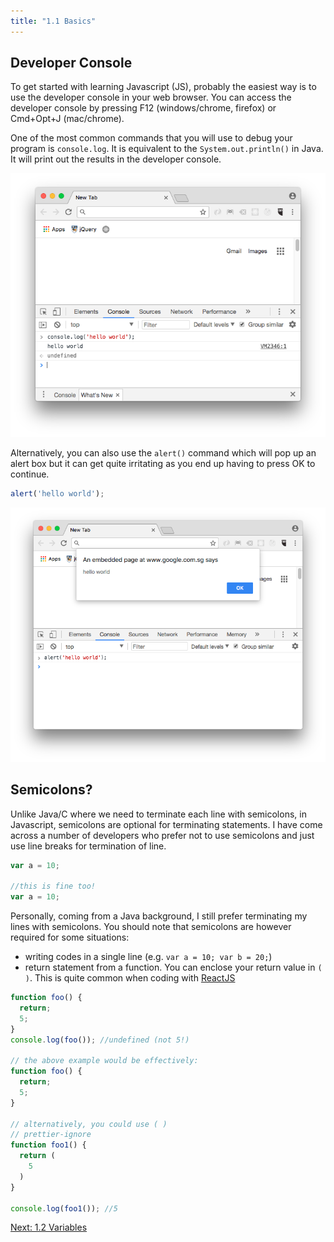 ```yaml
---
title: "1.1 Basics"
---
```


## Developer Console

To get started with learning Javascript (JS), probably the easiest way is to use
the developer console in your web browser. You can access the developer console
by pressing F12 (windows/chrome, firefox) or Cmd+Opt+J (mac/chrome).

One of the most common commands that you will use to debug your program is
`console.log`. It is equivalent to the `System.out.println()` in Java. It will
print out the results in the developer console.

![](images/consolelog.png 'console.log')

Alternatively, you can also use the `alert()` command which will pop up an alert
box but it can get quite irritating as you end up having to press OK to
continue.

```javascript
alert('hello world');
```

![](images/alert.png 'alert')

## Semicolons?

Unlike Java/C where we need to terminate each line with semicolons, in
Javascript, semicolons are optional for terminating statements. I have come
across a number of developers who prefer not to use semicolons and just use line
breaks for termination of line.

```javascript
var a = 10;

//this is fine too!
var a = 10;
```

Personally, coming from a Java background, I still prefer terminating my lines
with semicolons. You should note that semicolons are however required for some
situations:

* writing codes in a single line (e.g. `var a = 10; var b = 20;`)
* return statement from a function. You can enclose your return value in `( )`.
  This is quite common when coding with
  <a href="https://reactjs.org/" target="_blank">ReactJS</a>

```javascript
function foo() {
  return;
  5;
}
console.log(foo()); //undefined (not 5!)

// the above example would be effectively:
function foo() {
  return;
  5;
}

// alternatively, you could use ( )
// prettier-ignore
function foo1() {
  return (
    5
  )
}

console.log(foo1()); //5
```

<div class='text-right'>
  <a href="/1-2-variables">Next: 1.2 Variables</a>
</div>
